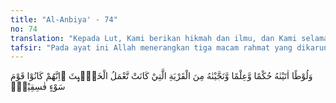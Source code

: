 ```yaml
---
title: "Al-Anbiya' - 74"
no: 74
translation: "Kepada Lut, Kami berikan hikmah dan ilmu, dan Kami selamatkan dia dari (azab yang telah menimpa penduduk) kota yang melakukan perbuatan keji. Sungguh, mereka orang-orang yang jahat lagi fasik.  "
tafsir: "Pada ayat ini Allah menerangkan tiga macam rahmat yang dikaruniakan kepada Nabi Lut:\n\nPertama, Nabi Lut telah dikaruniai-Nya hikmah dan kearifan memberi putusan atau hukuman, sehingga dengan itu ia dapat memberikan penyelesaian dan keputusan dengan baik dalam perkara-perkara yang terjadi di kalangan umatnya.\n\nKedua, Ia juga dikaruniai ilmu pengetahuan yang sangat berguna terutama ilmu agama, sehingga ia dapat mengetahui dan melaksanakan dengan baik kewajiban-kewajibannya terhadap Allah dan terhadap sesama makhluk. Kedua syarat ini sangat penting bagi orang-orang yang akan diutus Allah sebagai Nabi dan Rasul-Nya.\n\nKetiga, Ia telah diselamatkan Allah ketika negeri tempat tinggalnya, yaitu Sodom ditimpa azab Allah karena penduduknya banyak berbuat kejahatan dan kekejian secara terang-terangan. Perbuatan-perbuatan keji yang mereka kerjakan di antaranya melakukan hubungan kelamin antara sesama lelaki (homosex), mengganggu lalulintas perniagaan dengan merampok barang-barang perniagaan itu, mendurhakai Lut dan tidak mengindahkan ancaman Allah dan lain-lain. Maka kota Sodom itu dimusnahkan Allah. Nabi Lut beserta keluarganya diselamatkan Allah kecuali istrinya yang ikut mendurhakai Allah.\n\nPada akhir ayat ini Allah menjelaskan apa sebabnya kaum Lut sampai melakukan perbuatan jahat dan keji semacam itu, ialah karena mereka telah menjadi orang-orang jahat dan fasik, sudah tidak mengindahkan hukum-hukum Allah, dan suka melakukan hal-hal yang terlarang, sehingga mereka bergelimang dalam perbuatan-perbuatan dosa dan ucapan-ucapan yang tidak senonoh yang semuanya dilakukan mereka dengan terang-terangan, tanpa rasa malu."
---
```


وَلُوْطًا اٰتَيْنٰهُ حُكْمًا وَّعِلْمًا وَّنَجَّيْنٰهُ مِنَ الْقَرْيَةِ الَّتِيْ كَانَتْ تَّعْمَلُ الْخَبٰۤىِٕثَ ۗاِنَّهُمْ كَانُوْا قَوْمَ سَوْءٍ فٰسِقِيْنَۙ
